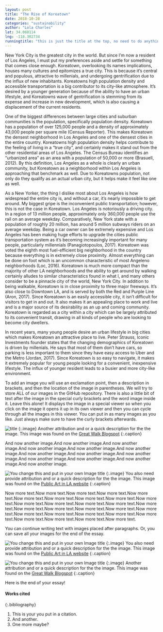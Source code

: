 ```yaml
---
layout: post
title: "The Rise of Koreatown"
date: 2018-10-28
categories: "sustainability" 
author: "Lola Charles"
lat: 34.060114
lng: -118.302734
runningtitle: "this is just the title at the top, no need to do anything here"
---
```

New York City is the greatest city in the world. But since I’m now a resident of Los Angeles, I must put my preferences aside and settle for something that comes close enough. Koreatown, overlooking its names implications, houses many cultures and epitomizes a true city. This is because it’s central and populous, attractive to millenials, and undergoing gentrification due to the influx of new inhabitants. Koreatowns high population density and accessible transportation is a big contributor to its city-like atmosphere. It’s desired by a younger generation because of the ability to have an urban lifestyle, and Koreatowns wave of gentrification is stemming from its expense and increase in new development, which is also causing a displacement of the current residents.  

 One of the biggest differences between large cities and suburban communities is the population, specifically population density. Koreatown has a population of over 125,000 people and a density of approximately 43,000 people per square mile (Census Reporter). This makes Koreatown the densest neighborhood in Los Angeles and one of the densest cities in the entire country. Koreatowns high population density helps contribute to the feeling of living in a “true city”, and certainly makes it stand out from the other residential areas of Los Angeles. The Census Bureau identifies an “urbanized area” as an area with a population of 50,000 or more (Brasuell, 2012). By this definition, Los Angeles as a whole is clearly an urban community, but Koreatown as a neighborhood within Los Angeles is approaching that benchmark as well. Due to Koreatowns population, not only do they qualify as an actual urban city, but it helps make it feel like one as well.  
 
 As a New Yorker, the thing I dislike most about Los Angeles is how widespread the entire city is, and without a car, it’s nearly impossible to get around. My biggest gripe is the inconvenient public transportation; however, this is not the case in Koreatown. Los Angeles is notoriously a driving city. In a region of 13 million people, approximately only 360,000 people use the rail on an average weekday. Comparatively, New York state with a population of roughly 20 million, has around 5 million subways riders on an average weekday. Being a car owner can be extremely expensive and Los Angeles has been making huge efforts to upgrade the cities public transportation system as it’s becoming increasingly important for many people, particularly millennials (Panagiotopoulos, 2017). Koreatown was voted the eighth most fuel-efficient big neighborhood in the country because everything is in extremely close proximity. Almost everything can be done on foot which is an uncommon characteristic of most Angeleno neighborhoods (Loc, 2016). Koreatown is much more compact than the majority of other LA neighborhoods and the ability to get around by walking certainly alludes to similar characteristics found in what I, and many others consider to be a pinnacle city of the world, New York City. In addition to being walkable, Koreatown is in close proximity to three major freeways. It’s also close to Downtown LA, and is served by both the Red and Purple Line (Aron, 2017). Since Koreatown is an easily accessible city, it isn’t difficult for visitors to get in and out. It also makes it an appealing place to work and live and is a major source of its desirability as an up and coming community. Koreatown is regarded as a city within a city which can be largely attributed to its convenient transit, drawing in all kinds of people who are looking to become city dwellers. 
 
   In recent years, many young people desire an urban lifestyle in big cities which makes Koreatown an attractive place to live. Peter Strauss, Iconic Investments founder states that the changing demographics of Koreatown is driven by millenials. He says that most of them don’t have cars, so parking is less important to them since they have easy access to Uber and the Metro (Jordan, 2017). Since Koreatown is so easy to navigate, it makes it extremely popular for young people looking for a convenient, inexpensive lifestyle. The influx of younger resident leads to a busier and more city-like environment. 




To add an image you will use an exclamation point, then a description in brackets, and then the location of the image in parentheses. We will try to store ALL of our images in the GitHub repository.  There is also a little bit of text after the image in the special curly brackets and the word image inside it. Leave this alone! It displays the image in a special viewer so when you click on the image it opens it up in its own viewer and then you can cycle through all the images in this viewer. You can put in as many images as you like. Just always make sure to have the curly brackets afterwards.
   
   
![title](lolaimages1.jpg)
   {:.image}
Another attribution and or a quick description for the the image. This image was found on the [Great Walk Blogspot](http://greatlawalk.blogspot.com/2016/11/)
   {:.caption} 


And now another image.And now another image.And now another image.And now another image.And now another image.And now another image.And now another image.And now another image.And now another image.And now another image.And now another image.And now another image.And now another image.

![You change this and put in your own Image title](images/example1.jpg)
   {:.image}
You also need provide attribution and or a quick description for the the image. This image was found on the [Public Art in LA website](http://www.publicartinla.com/LA_murals/Hollywood/cat_fairfax.html)
   {:.caption} 

Now more text.Now more text.Now more text.Now more text.Now more text.Now more text.Now more text.Now more text.Now more text.Now more text.Now more text.Now more text.Now more text.Now more text.Now more text.Now more text.Now more text.Now more text.Now more text.Now more text.Now more text.Now more text.Now more text.Now more text.Now more text.Now more text.Now more text.Now more text.Now more text.


You can continue writing text with images placed after paragraphs. Or, you can save all your images for the end of the essay.

![You change this and put in your own Image title](images/example1.jpg)
   {:.image}
You also need provide attribution and or a quick description for the the image. This image was found on the [Public Art in LA website](http://www.publicartinla.com/LA_murals/Hollywood/cat_fairfax.html)
   {:.caption} 
   
![You change this and put in your own Image title](images/example2.jpg)
   {:.image}
Another attribution and or a quick description for the the image. This image was found on the [Great Walk Blogspot](http://greatlawalk.blogspot.com/2016/11/)
   {:.caption} 

Here is the end of your essay!

#### Works cited

{:.bibliography} 
1. This is your you put in a citation.
2. And another.
3. One more maybe?
